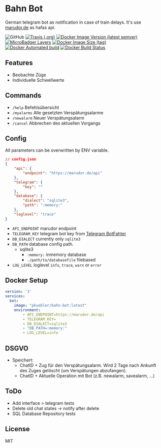 # Bahn Bot 

German telegram bot as notification in case of train delays. It's use [marudor.de](https://marudor.de) as hafas api.


![GitHub](https://img.shields.io/github/license/pkuebler/bahn-bot?style=for-the-badge)
[![Travis (.org)](https://img.shields.io/travis/pkuebler/bahn-bot?style=for-the-badge)](https://travis-ci.org/github/PKuebler/bahn-bot)
[![Docker Image Version (latest semver)](https://img.shields.io/docker/v/pkuebler/bahn-bot?style=for-the-badge)](https://hub.docker.com/repository/docker/pkuebler/bahn-bot)
[![MicroBadger Layers](https://img.shields.io/microbadger/layers/pkuebler/bahn-bot?style=for-the-badge)](https://hub.docker.com/repository/docker/pkuebler/bahn-bot)
[![Docker Image Size (tag)](https://img.shields.io/docker/image-size/pkuebler/bahn-bot/latest?style=for-the-badge)](https://hub.docker.com/repository/docker/pkuebler/bahn-bot)
[![Docker Automated build](https://img.shields.io/docker/cloud/automated/pkuebler/bahn-bot?style=for-the-badge)](https://hub.docker.com/repository/docker/pkuebler/bahn-bot)
[![Docker Build Status](https://img.shields.io/docker/cloud/build/pkuebler/bahn-bot?style=for-the-badge)](https://hub.docker.com/repository/docker/pkuebler/bahn-bot)

## Features

- Beobachte Züge
- Individuelle Schwellwerte

## Commands

- `/help` Befehlsübersicht
- `/myalarms` Alle gesetzten Verspätungsalarme
- `/newalarm` Neuer Verspätungsalarm
- `/cancel` Abbrechen des aktuellen Vorgangs

## Config

All parameters can be overwritten by ENV variable.

```json
// config.json
{
    "api": {
        "endpoint": "https://marudor.de/api"
    },
    "telegram": {
        "key": ""
    },
    "database": {
        "dialect": "sqlite3",
        "path": ":memory:"
    },
    "loglevel": "trace"
}
```

- `API_ENDPOINT` marudor endpoint
- `TELEGRAM_KEY` telegram bot key from [Telegram BotFahter](https://core.telegram.org/bots#6-botfather)
- `DB_DIALECT` currently only `sqlite3`
- `DB_PATH` database config path.
    - sqlite3
        - `:memory:` inmemory database
        - `./path/to/databasefile` filebased
- `LOG_LEVEL` loglevel `info`, `trace`, `warn` or `error` 

## Docker Setup

```yml
version: '3'
services:
  bot:
    image: "pkuebler/bahn-bot:latest"
    environment:
        - API_ENDPOINT=https://marudor.de/api
        - TELEGRAM_KEY=
        - DB_DIALECT=sqlite3
        - "DB_PATH=:memory:"
        - LOG_LEVEL=info
```

## DSGVO

- Speichert:
    - ChatID + Zug für den Verspätungsalarm. Wird 2 Tage nach Ankunft des Zuges gelöscht (um Verspätungen abzufangen).
    - ChatID + Aktuelle Operation mit Bot (z.B. newalarm, savealarm, ...)

## ToDo

- Add interface > telegram tests
- Delete old chat states -> notify after delete
- SQL Database Repository tests

## License

MIT